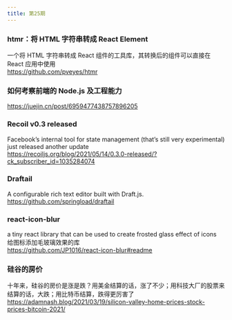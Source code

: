 ```yaml
---
title: 第25期
---
```


### htmr：将 HTML 字符串转成 React Element

一个将 HTML 字符串转成 React 组件的工具库，其转换后的组件可以直接在 React 应用中使用  
https://github.com/pveyes/htmr

### 如何考察前端的 Node.js 及工程能力

https://juejin.cn/post/6959477438757896205

### Recoil v0.3 released

Facebook’s internal tool for state management (that’s still very experimental) just released another update  
https://recoiljs.org/blog/2021/05/14/0.3.0-released/?ck_subscriber_id=1035284074

### Draftail

A configurable rich text editor built with Draft.js.  
https://github.com/springload/draftail

### react-icon-blur

a tiny react library that can be used to create frosted glass effect of icons  
给图标添加毛玻璃效果的库  
https://github.com/JP1016/react-icon-blur#readme

### 硅谷的房价

十年来，硅谷的房价是涨是跌？用美金结算的话，涨了不少；用科技大厂的股票来结算的话，大跌；用比特币结算，跌得更厉害了  
https://adamnash.blog/2021/03/19/silicon-valley-home-prices-stock-prices-bitcoin-2021/
